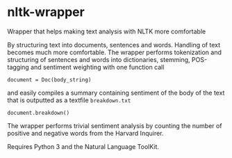 # nltk-wrapper
Wrapper that helps making text analysis with NLTK more comfortable

By structuring text into documents, sentences and words. Handling of text becomes much more comfortable. The wrapper performs tokenization and structuring of sentences and words into dictionaries, stemming, POS-tagging and sentiment weighting with one function call
```
document = Doc(body_string)
```

and easily compiles a summary containing sentiment of the body of the text that is outputted as a textfile `breakdown.txt`
```
document.breakdown()
```

The wrapper performs trivial sentiment analysis by counting the number of positive and negative words from the Harvard Inquirer.

Requires Python 3 and the Natural Language ToolKit.
